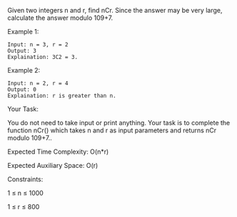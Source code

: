 Given two integers n and r, find nCr. Since the answer may be very large, calculate the answer modulo 109+7.

Example 1:
```
Input: n = 3, r = 2
Output: 3
Explaination: 3C2 = 3. 
```
Example 2:
```
Input: n = 2, r = 4
Output: 0
Explaination: r is greater than n.
```
Your Task:

You do not need to take input or print anything. Your task is to complete the function nCr() which takes n and r as input parameters and returns nCr modulo 109+7..


Expected Time Complexity: O(n*r)

Expected Auxiliary Space: O(r)



Constraints:

1 ≤ n ≤ 1000

1 ≤ r ≤ 800
